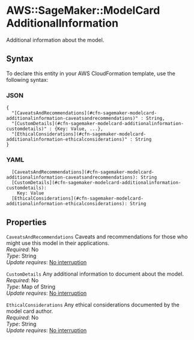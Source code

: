 # AWS::SageMaker::ModelCard AdditionalInformation<a name="aws-properties-sagemaker-modelcard-additionalinformation"></a>

Additional information about the model\.

## Syntax<a name="aws-properties-sagemaker-modelcard-additionalinformation-syntax"></a>

To declare this entity in your AWS CloudFormation template, use the following syntax:

### JSON<a name="aws-properties-sagemaker-modelcard-additionalinformation-syntax.json"></a>

```
{
  "[CaveatsAndRecommendations](#cfn-sagemaker-modelcard-additionalinformation-caveatsandrecommendations)" : String,
  "[CustomDetails](#cfn-sagemaker-modelcard-additionalinformation-customdetails)" : {Key: Value, ...},
  "[EthicalConsiderations](#cfn-sagemaker-modelcard-additionalinformation-ethicalconsiderations)" : String
}
```

### YAML<a name="aws-properties-sagemaker-modelcard-additionalinformation-syntax.yaml"></a>

```
  [CaveatsAndRecommendations](#cfn-sagemaker-modelcard-additionalinformation-caveatsandrecommendations): String
  [CustomDetails](#cfn-sagemaker-modelcard-additionalinformation-customdetails): 
    Key: Value
  [EthicalConsiderations](#cfn-sagemaker-modelcard-additionalinformation-ethicalconsiderations): String
```

## Properties<a name="aws-properties-sagemaker-modelcard-additionalinformation-properties"></a>

`CaveatsAndRecommendations`  <a name="cfn-sagemaker-modelcard-additionalinformation-caveatsandrecommendations"></a>
Caveats and recommendations for those who might use this model in their applications\.  
*Required*: No  
*Type*: String  
*Update requires*: [No interruption](https://docs.aws.amazon.com/AWSCloudFormation/latest/UserGuide/using-cfn-updating-stacks-update-behaviors.html#update-no-interrupt)

`CustomDetails`  <a name="cfn-sagemaker-modelcard-additionalinformation-customdetails"></a>
Any additional information to document about the model\.  
*Required*: No  
*Type*: Map of String  
*Update requires*: [No interruption](https://docs.aws.amazon.com/AWSCloudFormation/latest/UserGuide/using-cfn-updating-stacks-update-behaviors.html#update-no-interrupt)

`EthicalConsiderations`  <a name="cfn-sagemaker-modelcard-additionalinformation-ethicalconsiderations"></a>
Any ethical considerations documented by the model card author\.  
*Required*: No  
*Type*: String  
*Update requires*: [No interruption](https://docs.aws.amazon.com/AWSCloudFormation/latest/UserGuide/using-cfn-updating-stacks-update-behaviors.html#update-no-interrupt)